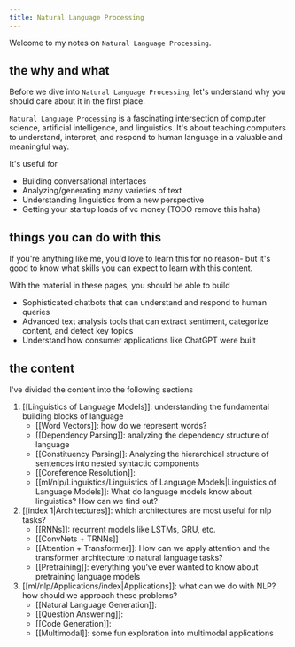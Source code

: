 ```yaml
---
title: Natural Language Processing
---
```


Welcome to my notes on `Natural Language Processing`.

## the why and what

Before we dive into `Natural Language Processing`, let's understand why you should care about it in the first place.

`Natural Language Processing` is a fascinating intersection of computer science, artificial intelligence, and linguistics. It's about teaching computers to understand, interpret, and respond to human language in a valuable and meaningful way.

It's useful for 
- Building conversational interfaces
- Analyzing/generating many varieties of text
- Understanding linguistics from a new perspective
- Getting your startup loads of vc money (TODO remove this haha)

## things you can do with this

If you're anything like me, you'd love to learn this for no reason- but it's good to know what skills you can expect to learn with this content.

With the material in these pages, you should be able to build
- Sophisticated chatbots that can understand and respond to human queries
- Advanced text analysis tools that can extract sentiment, categorize content, and detect key topics
- Understand how consumer applications like ChatGPT were built
## the content

I've divided the content into the following sections

1. [[Linguistics of Language Models]]: understanding the fundamental building blocks of language
	- [[Word Vectors]]: how do we represent words?
	- [[Dependency Parsing]]: analyzing the dependency structure of language
	- [[Constituency Parsing]]: Analyzing the hierarchical structure of sentences into nested syntactic components
	- [[Coreference Resolution]]: 
	- [[ml/nlp/Linguistics/Linguistics of Language Models|Linguistics of Language Models]]: What do language models know about linguistics? How can we find out?
1. [[index 1|Architectures]]: which architectures are most useful for nlp tasks?
	- [[RNNs]]: recurrent models like LSTMs, GRU, etc.
	- [[ConvNets + TRNNs]]
	- [[Attention + Transformer]]: How can we apply attention and the transformer architecture to natural language tasks?
	- [[Pretraining]]: everything you’ve ever wanted to know about pretraining language models
2. [[ml/nlp/Applications/index|Applications]]: what can we do with NLP? how should we approach these problems?
	- [[Natural Language Generation]]:
	- [[Question Answering]]: 
	- [[Code Generation]]: 
	- [[Multimodal]]: some fun exploration into multimodal applications